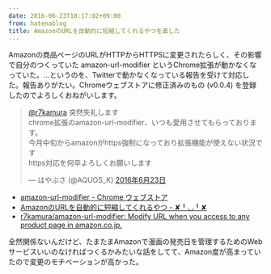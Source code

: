 ```yaml
---
date: 2016-06-23T18:17:02+09:00
from: hatenablog
title: AmazonのURLを自動的に短縮してくれるやつを直した
---
```

Amazonの商品ページのURLがHTTPからHTTPSに変更されたらしく、その影響で自分のつくっていた amazon-url-modifier というChrome拡張が動かなくなっていた。...というのを、Twitterで動かなくなっている報告を受けて対応した。報告ありがたい。Chromeウェブストアに修正済みのもの (v0.0.4) を登録したのでよろしくおねがいします。

> [@r7kamura](https://twitter.com/r7kamura) 突然失礼します  
> chrome拡張のamazon-url-modifier、いつも愛用させてもらっております。  
> 今月中旬からamazonがhttps強制になっており拡張機能が使えない状況です  
> https対応を何卒よろしくお願いします
> 
> — はやぶさ (@AQUOS\_K) [2016年6月23日](https://twitter.com/AQUOS_K/status/745902445679808512)

<script async src="//platform.twitter.com/widgets.js" charset="utf-8"></script>
- [amazon-url-modifier - Chrome ウェブストア](https://chrome.google.com/webstore/detail/amazon-url-modifier/ajhdkbkpmpojmimfcdhhepjoobmknkck?hl=ja)
- [AmazonのURLを自動的に短縮してくれるやつ - ✘╹◡╹✘](http://r7kamura.hatenablog.com/entry/2014/08/04/150113)
- [r7kamura/amazon-url-modifier: Modify URL when you access to any product page in amazon.co.jp.](https://github.com/r7kamura/amazon-url-modifier)

全然関係ないんだけど、たまたまAmazonで漫画の発売日を管理するためのWebサービスいいのなければつくるかみたいな話をしてて、Amazon度が高まっていたので変更のモチベーションが高かった。

